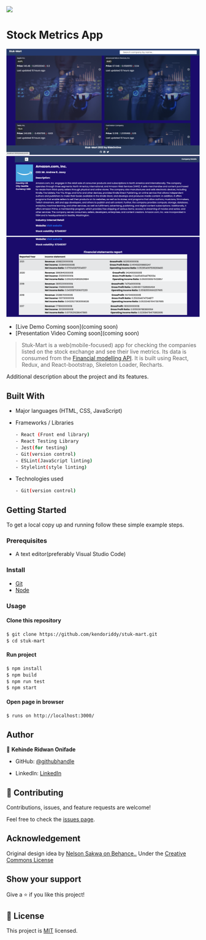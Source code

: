 ![](https://img.shields.io/badge/Microverse-blueviolet)

# Stock Metrics App

![Stocks app](./src/assets/sc1.png)
![Stocks app](./src/assets/sc2.png)
![Stocks app](./src/assets/sc3.png)

- [Live Demo Coming soon](coming soon)
- [Presentation Video Coming soon](coming soon)

> Stuk-Mart is a web(mobile-focused) app for checking the companies listed on the stock exchange and see their live metrics. Its data is consumed from the [Financial modelling API](https://site.financialmodelingprep.com/developer/docs/). It is built using React, Redux, and React-bootstrap, Skeleton Loader, Recharts.

Additional description about the project and its features.

## Built With

- Major languages (HTML, CSS, JavaScript)

- Frameworks / Libraries

  ```bash
  - React (Front end library)
  - React Testing Library
  - Jest(for testing)
  - Git(version control)
  - ESLint(JavaScript linting)
  - Stylelint(style linting)
  ```

- Technologies used

  ```bash
  - Git(version control)
  ```

## Getting Started

To get a local copy up and running follow these simple example steps.

### Prerequisites

- A text editor(preferably Visual Studio Code)

### Install

- [Git](https://git-scm.com/downloads)
- [Node](https://nodejs.org/en/download/)

### Usage

#### Clone this repository

```bash
$ git clone https://github.com/kendoriddy/stuk-mart.git
$ cd stuk-mart
```

#### Run project

```bash
$ npm install
$ npm build
$ npm run test
$ npm start
```

#### Open page in browser

```bash
$ runs on http://localhost:3000/
```

## Author

👤 **Kehinde Ridwan Onifade**

- GitHub: [@githubhandle](https://github.com/kendoriddy)

- LinkedIn: [LinkedIn](https://www.linkedin.com/in/kehinndeonifade)

## 🤝 Contributing

Contributions, issues, and feature requests are welcome!

Feel free to check the [issues page]().

## Acknowledgement

Original design idea by [Nelson Sakwa on Behance..](https://www.behance.net/gallery/31579789/Ballhead-App-%28Free-PSDs%29) Under the [Creative Commons License](https://creativecommons.org/licenses/by-nc/4.0/)

## Show your support

Give a ⭐️ if you like this project!

## 📝 License

This project is [MIT](https://opensource.org/licenses/MIT) licensed.
